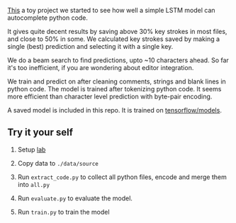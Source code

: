 [This](https://github.com/vpj/python_autocomplete) a toy project we started to see how well a simple LSTM model can autocomplete python code.

It gives quite decent results by saving above 30% key strokes in most files, and close to 50% in some. We calculated key strokes saved by making a single (best) prediction and selecting it with a single key.

We do a beam search to find predictions, upto ~10 characters ahead. So far it's too inefficient, if you are wondering about editor integration.

We train and predict on after cleaning comments, strings and blank lines in python code.
The model is trained after tokenizing python code. It seems more efficient than character level prediction with byte-pair encoding.

A saved model is included in this repo. It is trained on [tensorflow/models](https://github.com/tensorflow/models).

## Try it your self

1. Setup [lab](https://github.com/vpj/lab)

2. Copy data to `./data/source`

3. Run `extract_code.py` to collect all python files, encode and merge them into `all.py`

4. Run `evaluate.py` to evaluate the model.

5. Run `train.py` to train the model

